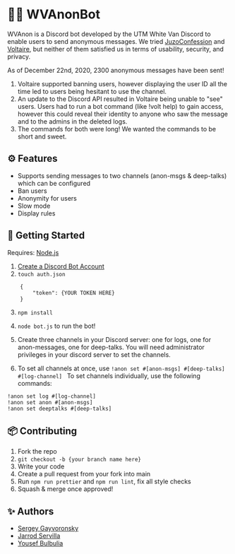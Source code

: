 # 🤫🤖 WVAnonBot

WVAnon is a Discord bot developed by the UTM White Van Discord to enable users to send anonymous messages. We tried <a href="https://disforge.com/bot/288-juzoconfession">JuzoConfession</a> and <a href="https://nminchow.github.io/VoltaireWeb/">Voltaire</a>, but neither of them satisfied us in terms of usability, security, and privacy.

As of December 22nd, 2020, 2300 anonymous messages have been sent!

1. Voltaire supported banning users, however displaying the user ID all the time led to users being hesitant to use the channel.
2. An update to the Discord API resulted in Voltaire being unable to "see" users. Users had to run a bot command (like !volt help) to gain access, however this could reveal their identity to anyone who saw the message and to the admins in the deleted logs.
3. The commands for both were long! We wanted the commands to be short and sweet.

## ⚙️ Features

- Supports sending messages to two channels (anon-msgs & deep-talks) which can be configured
- Ban users
- Anonymity for users
- Slow mode
- Display rules

## 🚀 Getting Started

Requires: <a href="https://nodejs.org/en/">Node.js</a>

1. <a href="https://discordpy.readthedocs.io/en/latest/discord.html">Create a Discord Bot Account</a>
2. `touch auth.json`

```
    {
        "token": {YOUR TOKEN HERE}
    }
```

3. `npm install`

4. `node bot.js` to run the bot!

5. Create three channels in your Discord server: one for logs, one for anon-messages, one for deep-talks.
   You will need administrator privileges in your discord server to set the channels.

6. To set all channels at once, use `!anon set #[anon-msgs] #[deep-talks] #[log-channel] `
   To set channels individually, use the following commands:
```
!anon set log #[log-channel]
!anon set anon #[anon-msgs]
!anon set deeptalks #[deep-talks]
```

## 📦 Contributing

1. Fork the repo
2. `git checkout -b {your branch name here}`
3. Write your code
4. Create a pull request from your fork into main
5. Run `npm run prettier` and `npm run lint`, fix all style checks
6. Squash & merge once approved!

## ✨ Authors

- <a href="https://github.com/SergeyGV">Sergey Gayvoronsky</a>
- <a href="https://github.com/jcserv">Jarrod Servilla</a>
- <a href="https://github.com/CometWhoosh">Yousef Bulbulia</a>
